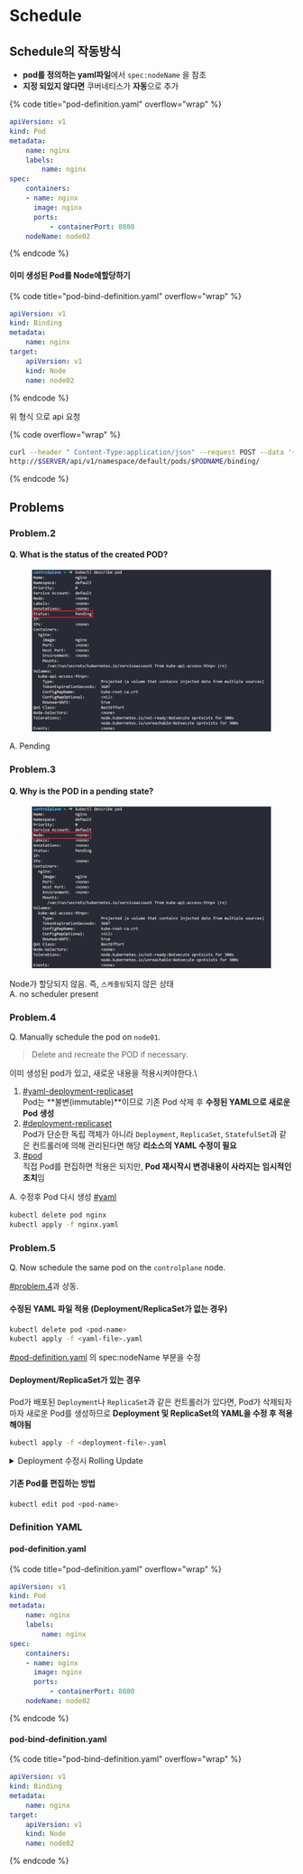 # Schedule

## Schedule의 작동방식

* **pod를 정의하는  yaml파일**에서  `spec:nodeName`  을 참조
* **지정 되있지 않다면** 쿠버네티스가 **자동**으로 추가

{% code title="pod-definition.yaml" overflow="wrap" %}
```yaml
apiVersion: v1
kind: Pod
metadata:
    name: nginx
    labels: 
        name: nginx
spec:
    containers:
    - name: nginx
      image: nginx
      ports:
          - containerPort: 8080
    nodeName: node02
```
{% endcode %}

#### 이미 생성된 Pod를 Node에할당하기&#x20;

{% code title="pod-bind-definition.yaml" overflow="wrap" %}
```yaml
apiVersion: v1
kind: Binding
metadata:
    name: nginx
target:
    apiVersion: v1
    kind: Node
    name: node02
```
{% endcode %}

위 형식  으로 api  요청

{% code overflow="wrap" %}
```bash
curl --header " Content-Type:application/json" --request POST --data '{"apiVerson" : "v1", "kind": "Binding" ...}'
http://$SERVER/api/v1/namespace/default/pods/$PODNAME/binding/
```
{% endcode %}

## Problems

### Problem.2

#### Q. What is the status of the created POD?

<figure><img src="../../.gitbook/assets/image (3).png" alt=""><figcaption></figcaption></figure>

A. Pending

### Problem.3

#### Q. Why is the POD in a pending state?

<figure><img src="../../.gitbook/assets/image (2).png" alt=""><figcaption></figcaption></figure>

Node가 할당되지 않음. 즉, `스케줄링`되지 않은 상태\
A. no scheduler present

### Problem.4

Q. Manually schedule the pod on `node01`.

> Delete and recreate the POD if necessary.

이미  생성된 pod가  있고, 새로운  내용을  적용시켜야한다.\


1. [#yaml-deployment-replicaset](schedule.md#yaml-deployment-replicaset "mention")\
   Pod는 **불변(immutable)**이므로 기존 Pod 삭제 후 **수정된 YAML으로 새로운 Pod 생성**
2. [#deployment-replicaset](schedule.md#deployment-replicaset "mention")\
   Pod가 단순한 독립 객체가 아니라 `Deployment`, `ReplicaSet`, `StatefulSet`과 같은 컨트롤러에 의해 관리된다면 해당 **리소스의 YAML 수정이 필요**
3. [#pod](schedule.md#pod "mention")\
   직접 Pod를 편집하면 적용은 되지만, **Pod 재시작시 변경내용이 사라지는** **임시적인 조치**임

A. 수정후 Pod 다시 생성 [#yaml](schedule.md#yaml "mention")

```bash
kubectl delete pod nginx
kubectl apply -f nginx.yaml
```

### Problem.5

Q. Now schedule the same pod on the `controlplane` node.

[#problem.4](schedule.md#problem.4 "mention")과 상동.



#### 수정된 YAML 파일 적용 (Deployment/ReplicaSet가 없는 경우)

```bash
kubectl delete pod <pod-name>
kubectl apply -f <yaml-file>.yaml
```

[#pod-definition.yaml](schedule.md#pod-definition.yaml "mention") 의 spec:nodeName 부분을 수정

#### Deployment/ReplicaSet가 있는 경우

Pod가 배포된 `Deployment`나 `ReplicaSet`과 같은 컨트롤러가 있다면, Pod가 삭제되자마자 새로운 Pod를 생성하므로 **Deployment 및 ReplicaSet의 YAML을 수정 후 적용해야됨**

```bash
kubectl apply -f <deployment-file>.yaml
```

<details>

<summary>Deployment 수정시 Rolling Update</summary>

Deployment는 수정된 스펙에 맞춰 기존 Pod를 순차적으로 삭제하고 새로운 Pod 생성 (Rolling Update)

</details>

#### 기존 Pod를 편집하는 방법

```bash
kubectl edit pod <pod-name>
```



### Definition YAML

#### pod-definition.yaml

{% code title="pod-definition.yaml" overflow="wrap" %}
```yaml
apiVersion: v1
kind: Pod
metadata:
    name: nginx
    labels: 
        name: nginx
spec:
    containers:
    - name: nginx
      image: nginx
      ports:
          - containerPort: 8080
    nodeName: node02
```
{% endcode %}

#### pod-bind-definition.yaml

{% code title="pod-bind-definition.yaml" overflow="wrap" %}
```yaml
apiVersion: v1
kind: Binding
metadata:
    name: nginx
target:
    apiVersion: v1
    kind: Node
    name: node02
```
{% endcode %}

